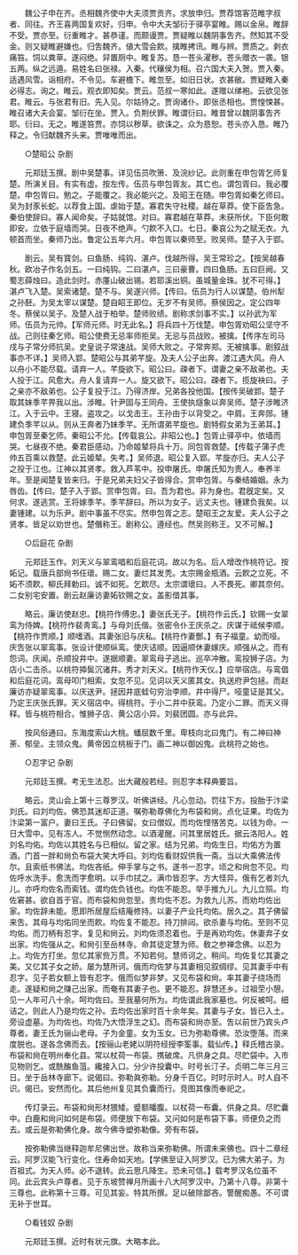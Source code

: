 <!-- { "loadSidebar": true } -->
　　魏公子申在齐。丞相魏齐使中大夫须贾贡齐。求放申归。贾荐馆客范睢字叔者、同往。齐王喜两国复欢好。归申。令中大夫邹衍于驿亭宴睢。赐以金帛。睢辞不受。贾亦至。衍重睢才。甚恭谨。而颇谩贾。贾疑睢以魏阴事吿齐。然知其不受金。则又疑睢避嫌也。归吿魏齐。値大雪会飮。擒睢拷讯。睢与辨。贾质之。剥衣痛笞。饲以粪草。遂闷绝。舁置厕中。睢复苏。恳一苍头濯秽。苍头赠衣一袭。银五两。纵之远遁。易姓名曰张禄。入秦。代穰侯为相。召六国大夫入贺。贾入秦。适遇风雪。诣相府。不令见。车避檐下。睢忽至。如旧日状。衣甚敝。贾疑睢入秦必得志。询之。睢云。观衣即知矣。贾云。范叔一寒如此。遂赠以绨袍。云欲见张君。睢云。与张君有旧。先入见。尔姑待之。贾询诸仆。即张丞相也。贾惶悚甚。睢召诸大夫会宴。邹衍在坐。贾入。负荆伏罪。睢谓衍曰。睢昔曾以魏阴事吿齐耶。衍曰。无之。睢遂笞贾。亦饲以秽草。欲诛之。众为恳恕。苍头亦入恳。睢乃释之。令归献魏齐头来。贾唯唯而出。 



　　○楚昭公 杂剧 

　　元郑廷玉撰。剧中吴楚事。详见伍员吹箫、及浣纱记。此则重在申包胥乞师复楚。所演关目。有实有虚。按左传。伍员与申包胥友。其亡也。谓包胥曰。我必覆楚。申包胥曰。勉之。子能覆之。我必能兴之。及昭王在随。申包胥如秦乞师曰。吴为封豕长蛇。以荐食上国。虐始于楚。寡君失守社稷。越在草莽。使下臣吿急。秦伯使辞曰。寡人闻命矣。子姑就馆。对曰。寡君越在草莽。未获所伏。下臣何敢即安。立依于庭墙而哭。日夜不绝声。勺飮不入口。七日。秦哀公为之赋无衣。九顿首而坐。秦师乃出。鲁定公五年六月。申包胥以秦师至。败吴师。楚子入于郢。 

　　剧云。吴有寳剑。曰鱼肠、纯钩、湛卢。伐越所得。吴王常珍之。【按吴越春秋。欧冶子作名剑五。一曰纯钩。二曰湛卢。三曰豪曹。四曰鱼肠。五曰巨阙。又蜀志薛烛曰。造此剑时。赤厪山破出锡。若耶溪出铜。虽城量金珠。犹不可得。】湛卢飞入楚。吴索诸楚。楚不与。吴遂兴师。【传曰。伍员为行人以谋楚。伯州犁之孙噽。为吴太宰以谋楚。楚自眧王即位。无岁不有吴师。蔡侯因之。定公四年冬。蔡侯以吴子。及楚人战于柏举。楚师败绩。剧称求剑事不实。】以孙武为军师。伍员为元帅。【军师元师。时无此名。】将兵四十万伐楚。申包胥劝昭公坚守不战。己则往秦乞师。昭公使费无忌率师拒吴。无忌与员战败。被擒。【传序左司马戌与子常分师抗吴。史皇说子常速战。吴师大败之。子常奔郑。无被擒事。剧叙战事亦不详。】吴师入郢。楚昭公与其弟芊旋。及夫人公子出奔。渡江遇大风。舟人以舟小不能尽载。请弃一人。芊旋欲下。昭公曰。疎者下。谓妻之亲不敌弟也。夫人投于江。风愈大。舟人复请弃一人。旋又欲下。昭公曰。疎者下。揽旋袂曰。子之亲亦不敌弟也。公子复投于江。乃得济岸。兄弟各投他国。【按传吴破郢。楚子取其妹季芊畀我以出。涉睢。针尹固与王同舟。王使执燧象以奔吴师。楚子涉睢济江。入于云中。王寝。盗攻之。以戈击王。王孙由于以背受之。中肩。王奔郧。锺建负季芊以从。则从王奔者乃妹季芊。无所谓弟芊旋也。剧特假女弟为王弟耳。】申包胥至秦乞师。秦昭公不允。【传载哀公。非昭公也。】包胥止驿亭中。依墙而哭。七昼夜不绝。秦君臣感动。乃命姬辇将兵十万。同包胥救楚。【传载子蒲子虎帅五百乘以救楚。此云姬辇。失考。】吴师退。昭公复入郢。芊旋亦归。夫人公子之投于江也。江神以其贤孝。救入芦苇中。投申屠氏。申屠氏知为贵人。奉养半年。至是闻楚复皆来归。于是兄弟夫妇父子皆得合。赏申包胥。与秦结婚姻。永为唇齿。【传曰。楚子入于郢。赏申包胥。曰。吾为君也。非为身也。君旣定矣。又何求。遂逃赏。王将嫁季芊。季芊辞曰。所以为女子。远丈夫也。锺建负我矣。以妻锺建。以为乐尹。剧中事虽不尽实。然申包胥之志。楚昭王之友爱。夫人公子之贤孝。皆足以劝世也。楚僭称王。剧称公。遵经也。然吴则称王。又不可解。】 



　　○后庭花 杂剧 

　　元郑廷玉作。刘天义与翠鸾唱和后庭花词。故以为名。后人增改作桃符记。按妬记。载唐兵部尙书任瓌。赐二女。妻烂其发秃。太宗赐金瓶酒。云飮之立死。不妬不须飮。柳氏拜勅曰。诚不如死。乞飮尽。太宗谓瓌曰。人不畏死。卿其奈何。二女别宅安置。剧云赵廉访妻妬钦赐之女。盖影借其事。 

　　略云。廉访使赵忠。【桃符作傅忠。】妻张氏无子。【桃符作云氏。】钦赐一女翠鸾为侍婢。【桃符作裴靑鸾。】与母刘氏偕。张密令仆王庆杀之。庆谋于祗候李顺。【桃符作贾顺。】顺嗜酒。其妻张旧与庆私。【桃符作妻酆。】有子福童。幼而哑。庆吿张以翠鸾事。张设计使顺纵鸾。使庆诘顺。因逼顺休妻嫁庆。顺强从之。而有怨词。庆闻。杀顺投井中。遂据顺妻。翠鸾母子逃出。巡卒冲散。鸾投狮子店。为店小二击杀。以桃符揷鬓沉诸井。秀才刘天义。【桃符作天仪。】应举宿店。与鸾倡和后庭花词。鸾母叩门相索。女忽不见。见词以天义匿其女。执送府尹包拯。而赵廉访亦疑翠鸾事。以庆送尹。拯因井底蛙句穷治李顺。井中得尸。哑童证是其父。乃定王庆张氏罪。天义宿店中。得桃符。于小二井中获鸾。乃定小二罪。而天义得释。皆与桃符相合。惟狮子店、黄公店小异。刘裴团圆。亦与此异。 

　　按风俗通曰。东海度索山大桃。蟠屈数千里。卑枝向北曰鬼门。有二神曰神荼、郁垒。主领众鬼。黄帝因立桃板于门。画二神以御凶鬼。此桃符之始也。 



　　○忍字记 杂剧 

　　元郑廷玉撰。考无生法忍。出大藏般若经。则忍字本释典要旨。 

　　略云。灵山会上第十三尊罗汉。听佛讲经。凡心忽动。罚往下方。投胎于汴梁刘氏。曰刘均佐。佛恐其迷却正道。嘱弥勒尊佛化为布袋和尙。点化证果。均佐为汴梁第一富户。妻曰王氏。子曰佛留。女曰僧奴。而均佐悭悋苦克。以钱为命。一日大雪中。见有冻人。不觉恻然动念。以酒灌醒。问其里居姓氏。据云洛阳人。姓刘名均佑。均佐以其姓名与已相似。留之家。结为兄弟。均佐生日。均佑方为置酒。门首一胖和尙负布袋大笑大呼曰。刘均佐看财奴供我一斋。当以大乘佛法传尔。且索纸书佛法。均佐吝纸。伸手掌与之书。遂书一忍字。顷之和尙忽不见。均佐呼水洗手。愈洗而字愈明。以手巾拭之。满巾皆忍字。方大怪异。俄有乞者刘九儿。亦呼均佐名而索钱。谓均佐负钱也。均佐不能忍。举手推九儿。九儿立殒。均佐窘甚。欲自首于官。而布袋和尙忽至。责均佐不忍。为救九儿苏。而劝均佐出家。均佐辞未能。愿即所居屋后结庵修持。以妻子产业托均佑。居久之。其子佛留来吿。其母与均佑同坐而飮。均佐复不能忍。持刀排闼。欲杀妻与均佑。至则不见均佑。而刀柄有忍字。复见和尙云。刘均佐须忍着也。于是再劝均佐。休妻弃子女出家。均佐强从之。和尙引至岳林寺。命其徒定慧为师。敎之参禅念佛。以忍为上。均佐方打坐。忽忆其家赀万贯。不知若何。慧师诃之。稍间。均佐复忆其妻之美。又忆其子女之娇。屡为慧所诃。俄而均佐梦与其妻相见叙绸缪。见其妻手中有忍字。见子若女额上皆有忍字。俄而似梦非梦。又见布袋和尙。率其妻子绕场而走。遂疑和尙之赚己出家。而奄有其妻子也。更不能忍。辞慧还乡。过祖茔小憩。见一人年可八十余。呵均佐曰。至我墓何所为。均佐谓此我家墓也。何反被呵。细诘之。则此人乃是均佐之孙。去均佐出家时百十余年矣。其妻与子女。皆已入土。旁设虚墓。为均佐也。均佐乃大悟浮生之幻。而布袋和尙亦至。吿以前世乃宾头卢尊者。妻王氏为骊山老母。子为金童。女为玉女。已为弥勒尊佛。恐汝堕落。而来度脱也。遂各念佛而去。【按骊山老姥以阴符经授李筌事。载仙传。】释氏稽古录。布袋和尙在明州奉化县。常以杖荷一布袋。携破席。凡供身之具。尽贮袋中。入巿见物则乞。或酰醢鱼菹。纔接入口。分少许投囊中。时号长汀子。贞明二年三月三日。坐于岳林寺廊下。说偈曰。弥勒眞弥勒。分身千百亿。时时示时人。时人自不识。偈已。安然而化。其后他州复见其负囊而行。竞图其像而奉祀之。 

　　传灯录云。布袋和尙形材猥矮。蹙额皤腹。以杖荷一布囊。供身之具。尽贮囊中。白鹿和尙问如何是布袋。师便放下布袋。又问如何是布袋下事。师便负之而去。或云是弥勒佛化身。故今佛寺塑弥勒像。旁有布袋。 

　　按弥勒佛当继释迦牟尼佛出世。故称当来弥勒佛。所谓未来佛也。四十二章经云。阿罗汉能飞行变化。住寿命如天地。【学佛至证入阿罗汉。已为佛大弟子。为百祖式。为天人师。必不退转。此云思凡降生。恐未可信。】载考罗汉名位虽不同。此云宾头卢尊者。见于东坡赞禅月所画十八大阿罗汉中。乃第十八尊。非第十三尊也。此称第十三尊。可见其妄。特其所撰。足以破除鄙吝。警醒痴愚。不可谓无补于世耳。 



　　○看钱奴 杂剧 

　　元郑廷玉撰。近时有状元旗。大略本此。 

